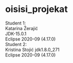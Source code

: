 # oisisi_projekat
Student 1:  
Katarina Žerajić  
JDK-15.0.1  
Eclipse 2020-09 (4.17.0)  
Student 2:  
Kristina Stojić 
jdk1.8.0_271  
Eclipse 2020-09 (4.17.0)

